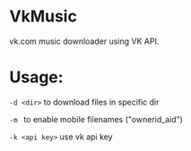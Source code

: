 # VkMusic
vk.com music downloader using VK API.
# Usage:
`-d <dir>` to download files in specific dir

`-m ` to enable mobile filenames ("ownerid_aid")  

`-k <api key>` use vk api key

